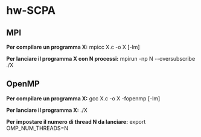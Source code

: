 # hw-SCPA

## MPI

**Per compilare un programma X:**
mpicc X.c -o X [-lm]

**Per lanciare il programma X con N processi:**
mpirun -np N --oversubscribe ./X

## OpenMP

**Per compilare un programma X:**
gcc X.c -o X -fopenmp [-lm]

**Per lanciare il programma X:**
./X

**Per impostare il numero di thread N da lanciare:**
export OMP_NUM_THREADS=N
